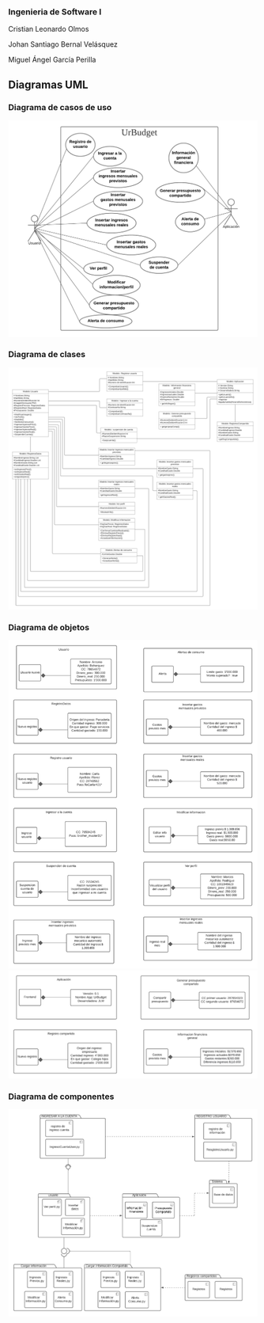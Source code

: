 ### Ingenieria de Software I

Cristian Leonardo Olmos 

Johan Santiago Bernal Velásquez 

Miguel Ángel García Perilla

## Diagramas UML

### Diagrama de casos de uso
![UML-CASO-USO](https://github.com/Jobernal10/Ingenieria-de-sistemas-1/blob/main/Diagramas/Diagrama%20UML%20Grafico.png)
### Diagrama de clases
![UML-CLASES](https://github.com/Jobernal10/Ingenieria-de-sistemas-1/blob/main/DiagramaClasesUrBudget.png)
### Diagrama de objetos
![UML-OBJETOS1](https://github.com/Jobernal10/Ingenieria-de-sistemas-1/blob/main/Diagrama%20de%20Objetos.png)
![UML-OBJETOS2](https://github.com/Jobernal10/Ingenieria-de-sistemas-1/blob/main/Diagrama%20de%20Objetos%20(1).png)
### Diagrama de componentes
![UML-COMPONENTES](https://github.com/Jobernal10/Ingenieria-de-sistemas-1/blob/main/Diagrama%20de%20COMPONENTES.png)
